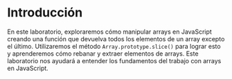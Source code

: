 # Introducción

En este laboratorio, exploraremos cómo manipular arrays en JavaScript creando una función que devuelva todos los elementos de un array excepto el último. Utilizaremos el método `Array.prototype.slice()` para lograr esto y aprenderemos cómo rebanar y extraer elementos de arrays. Este laboratorio nos ayudará a entender los fundamentos del trabajo con arrays en JavaScript.
